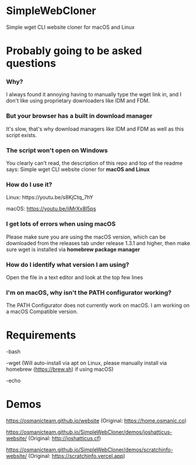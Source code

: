# SimpleWebCloner
Simple wget CLI website cloner for macOS and Linux
<br>
# Probably going to be asked questions
<h3>Why?</h3>
I always found it annoying having to manually type the wget link in, and I don't like using proprietary downloaders like IDM and FDM.
<h3>But your browser has a built in download manager</h3>
It's slow, that's why download managers like IDM and FDM as well as this script exists.
<h3>The script won't open on Windows</h3>
You clearly can't read, the description of this repo and top of the readme says: Simple wget CLI website cloner for <b>macOS and Linux</b>
<h3>How do I use it?</h3>
Linux: https://youtu.be/s8KjCtq_7hY

macOS: https://youtu.be/iiMrXx8I5ps
<h3>I get lots of errors when using macOS</h3>
Please make sure you are using the macOS version, which can be downloaded from the releases tab under release 1.3.1 and higher, then make sure wget is installed via <b>homebrew package manager</b>
<h3>How do I identify what version I am using?</h3>
Open the file in a text editor and look at the top few lines
<h3>I'm on macOS, why isn't the PATH configurator working?</h3>
The PATH Configurator does not currently work on macOS. I am working on a macOS Compatible version.

# Requirements
-bash

-wget (Will auto-install via apt on Linux, please manually install via homebrew (https://brew.sh) if using macOS)

-echo
# Demos
https://osmanicteam.github.io/website (Original: https://home.osmanic.co)

https://osmanicteam.github.io/SimpleWebCloner/demos/joshatticus-website/ (Original: http://joshatticus.cf)

https://osmanicteam.github.io/SimpleWebCloner/demos/scratchinfo-website/ (Original: https://scratchinfo.vercel.app)
